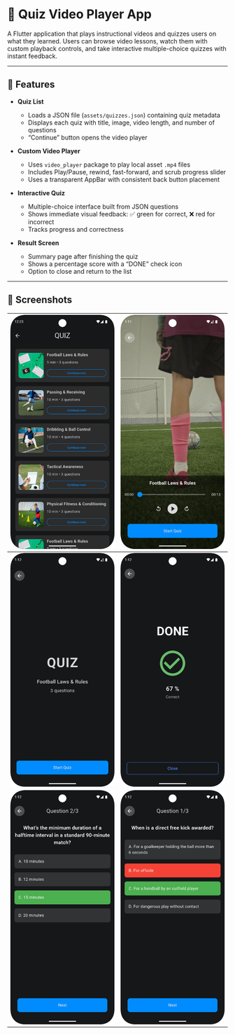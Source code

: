 # 🎥 Quiz Video Player App

A Flutter application that plays instructional videos and quizzes users on what they learned. Users
can browse video lessons, watch them with custom playback controls, and take interactive
multiple-choice quizzes with instant feedback.

---

## 🚀 Features

- **Quiz List**
    - Loads a JSON file (`assets/quizzes.json`) containing quiz metadata
    - Displays each quiz with title, image, video length, and number of questions
    - “Continue” button opens the video player

- **Custom Video Player**
    - Uses `video_player` package to play local asset `.mp4` files
    - Includes Play/Pause, rewind, fast-forward, and scrub progress slider
    - Uses a transparent AppBar with consistent back button placement

- **Interactive Quiz**
    - Multiple-choice interface built from JSON questions
    - Shows immediate visual feedback: ✅ green for correct, ❌ red for incorrect
    - Tracks progress and correctness

- **Result Screen**
    - Summary page after finishing the quiz
    - Shows a percentage score with a “DONE” check icon
    - Option to close and return to the list

---

## 📸 Screenshots

|    ![Quiz List](assets/screens/quiz_list.png)    | ![Video Player](assets/screens/video_player.png) |
|:------------------------------------------------:|:------------------------------------------------:|
|     ![Start Quiz](assets/screens/start.png)      |      ![Results](assets/screens/results.png)      |
| ![Quiz Correct](assets/screens/quiz-correct.png) | ![Quiz Incorrect](assets/screens/quiz_false.png) |



